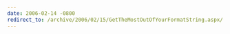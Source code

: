 ```yaml
---
date: 2006-02-14 -0800
redirect_to: /archive/2006/02/15/GetTheMostOutOfYourFormatString.aspx/
---
```

